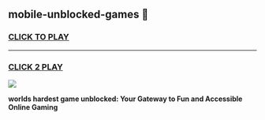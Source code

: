 
## mobile-unblocked-games 👋
<h3>
<a href="https://premium.freeplayer.one?title=mobile-unblocked-games&ref=14F">CLICK TO PLAY</a></h3>
<hr>

<h3>
<a href="https://premium.freeplayer.one?title=mobile-unblocked-games&ref=14F">CLICK 2 PLAY</a>
  
</h3>

<a href="https://premium.freeplayer.one?title=mobile-unblocked-games&ref=12F/"><img src="https://clearcache.store/games.png"></a>


**worlds hardest game unblocked: Your Gateway to Fun and Accessible Online Gaming**

